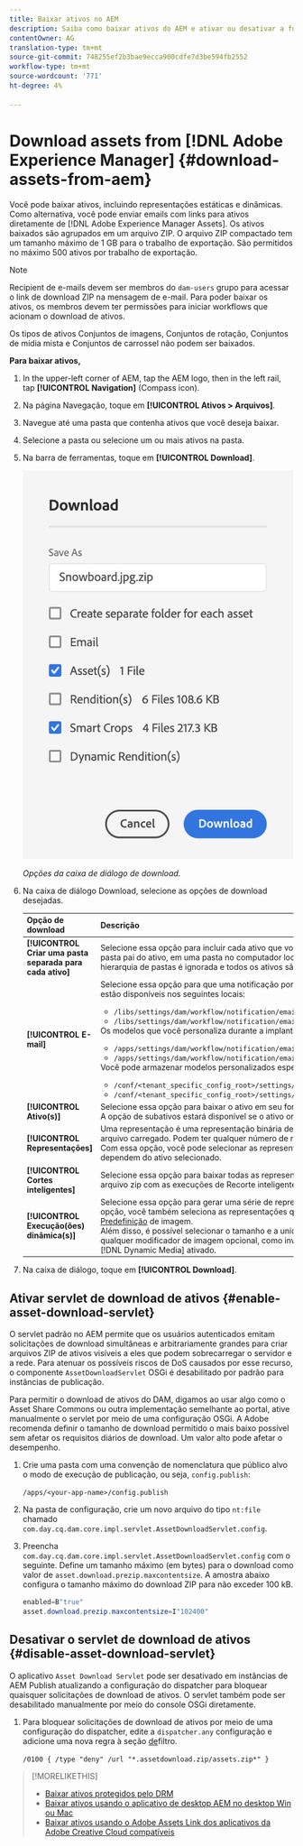 ```yaml
---
title: Baixar ativos no AEM
description: Saiba como baixar ativos do AEM e ativar ou desativar a funcionalidade de download.
contentOwner: AG
translation-type: tm+mt
source-git-commit: 748255ef2b3bae9ecca900cdfe7d3be594fb2552
workflow-type: tm+mt
source-wordcount: '771'
ht-degree: 4%

---
```



# Download assets from [!DNL Adobe Experience Manager] {#download-assets-from-aem}

Você pode baixar ativos, incluindo representações estáticas e dinâmicas. Como alternativa, você pode enviar emails com links para ativos diretamente de [!DNL Adobe Experience Manager Assets]. Os ativos baixados são agrupados em um arquivo ZIP. O arquivo ZIP compactado tem um tamanho máximo de 1 GB para o trabalho de exportação. São permitidos no máximo 500 ativos por trabalho de exportação.

>[!NOTE]
>
>Recipient de e-mails devem ser membros do `dam-users` grupo para acessar o link de download ZIP na mensagem de e-mail. Para poder baixar os ativos, os membros devem ter permissões para iniciar workflows que acionam o download de ativos.

Os tipos de ativos Conjuntos de imagens, Conjuntos de rotação, Conjuntos de mídia mista e Conjuntos de carrossel não podem ser baixados.

**Para baixar ativos,**

1. In the upper-left corner of AEM, tap the AEM logo, then in the left rail, tap **[!UICONTROL Navigation]** (Compass icon).
1. Na página Navegação, toque em **[!UICONTROL Ativos > Arquivos]**.
1. Navegue até uma pasta que contenha ativos que você deseja baixar.
1. Selecione a pasta ou selecione um ou mais ativos na pasta.
1. Na barra de ferramentas, toque em **[!UICONTROL Download]**.

   ![Opções disponíveis ao baixar ativos dos ativos Experience Manager](/help/assets/assets/asset-download.png)

   *Opções da caixa de diálogo de download.*

1. Na caixa de diálogo Download, selecione as opções de download desejadas.

   | Opção de download | Descrição |
   |---|---|
   | **[!UICONTROL Criar uma pasta separada para cada ativo]** | Selecione essa opção para incluir cada ativo que você baixar, incluindo ativos em pastas filhas aninhadas sob a pasta pai do ativo, em uma pasta no computador local. Quando essa opção *não* é selecionada, por padrão, a hierarquia de pastas é ignorada e todos os ativos são baixados em uma pasta no computador local. |
   | **[!UICONTROL E-mail]** | Selecione essa opção para que uma notificação por email seja enviada ao recipient. Os modelos padrão de e-mails estão disponíveis nos seguintes locais:<ul><li>`/libs/settings/dam/workflow/notification/email/downloadasset`.</li><li>`/libs/settings/dam/workflow/notification/email/transientworkflowcompleted`.</li></ul> Os modelos que você personaliza durante a implantação estão disponíveis nos seguintes locais: <ul><li>`/apps/settings/dam/workflow/notification/email/downloadasset`.</li><li>`/apps/settings/dam/workflow/notification/email/transientworkflowcompleted`.</li></ul>Você pode armazenar modelos personalizados específicos do locatário nos seguintes locais:<ul><li>`/conf/<tenant_specific_config_root>/settings/dam/workflow/notification/email/downloadasset`.</li><li>`/conf/<tenant_specific_config_root>/settings/dam/workflow/notification/email/transientworkflowcompleted`.</li></ul> |
   | **[!UICONTROL Ativo(s)]** | Selecione essa opção para baixar o ativo em seu formulário original sem execuções.<br>A opção de subativos estará disponível se o ativo original tiver subativos. |
   | **[!UICONTROL Representações]** | Uma representação é uma representação binária de um ativo. Os ativos têm uma representação principal - a do arquivo carregado. Podem ter qualquer número de representações. <br> Com essa opção, você pode selecionar as representações que deseja baixar. As representações disponíveis dependem do ativo selecionado. |
   | **[!UICONTROL Cortes inteligentes]** | Selecione essa opção para baixar todas as representações de recorte inteligente do ativo selecionado no AEM. Um arquivo zip com as execuções de Recorte inteligente é criado e baixado no computador local. |
   | **[!UICONTROL Execução(ões) dinâmica(s)]** | Selecione essa opção para gerar uma série de representações alternativas em tempo real. Ao selecionar essa opção, você também seleciona as representações que deseja criar dinamicamente selecionando na lista [Predefinição](/help/assets/dynamic-media/image-presets.md) de imagem. <br>Além disso, é possível selecionar o tamanho e a unidade de medida, o formato, o espaço de cor, a resolução e qualquer modificador de imagem opcional, como inverter a imagem. A opção só estará disponível se você tiver [!DNL Dynamic Media] ativado. |

1. Na caixa de diálogo, toque em **[!UICONTROL Download]**.


## Ativar servlet de download de ativos {#enable-asset-download-servlet}

O servlet padrão no AEM permite que os usuários autenticados emitam solicitações de download simultâneas e arbitrariamente grandes para criar arquivos ZIP de ativos visíveis a eles que podem sobrecarregar o servidor e a rede. Para atenuar os possíveis riscos de DoS causados por esse recurso, o componente `AssetDownloadServlet` OSGi é desabilitado por padrão para instâncias de publicação.

Para permitir o download de ativos do DAM, digamos ao usar algo como o Asset Share Commons ou outra implementação semelhante ao portal, ative manualmente o servlet por meio de uma configuração OSGi. A Adobe recomenda definir o tamanho de download permitido o mais baixo possível sem afetar os requisitos diários de download. Um valor alto pode afetar o desempenho.

1. Crie uma pasta com uma convenção de nomenclatura que público alvo o modo de execução de publicação, ou seja, `config.publish`:

   `/apps/<your-app-name>/config.publish`

1. Na pasta de configuração, crie um novo arquivo do tipo `nt:file` chamado `com.day.cq.dam.core.impl.servlet.AssetDownloadServlet.config`.
1. Preencha `com.day.cq.dam.core.impl.servlet.AssetDownloadServlet.config` com o seguinte. Define um tamanho máximo (em bytes) para o download como valor de `asset.download.prezip.maxcontentsize`. A amostra abaixo configura o tamanho máximo do download ZIP para não exceder 100 kB.

   ```java
   enabled=B"true"
   asset.download.prezip.maxcontentsize=I"102400"
   ```

## Desativar o servlet de download de ativos {#disable-asset-download-servlet}

O aplicativo `Asset Download Servlet` pode ser desativado em instâncias de AEM Publish atualizando a configuração do dispatcher para bloquear quaisquer solicitações de download de ativos. O servlet também pode ser desabilitado manualmente por meio do console OSGi diretamente.

1. Para bloquear solicitações de download de ativos por meio de uma configuração do dispatcher, edite a `dispatcher.any` configuração e adicione uma nova regra à seção [de](https://docs.adobe.com/content/help/en/experience-manager-dispatcher/using/configuring/dispatcher-configuration.html#defining-a-filter)filtro.

   `/0100 { /type "deny" /url "*.assetdownload.zip/assets.zip*" }`

>[!MORELIKETHIS]
>
>* [Baixar ativos protegidos pelo DRM](drm.md)
>* [Baixar ativos usando o aplicativo de desktop AEM no desktop Win ou Mac](https://helpx.adobe.com/experience-manager/desktop-app/aem-desktop-app.html)
>* [Baixar ativos usando o Adobe Assets Link dos aplicativos da Adobe Creative Cloud compatíveis](https://helpx.adobe.com/br/enterprise/using/manage-assets-using-adobe-asset-link.html)

